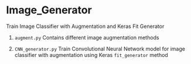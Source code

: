 # Image_Generator
Train Image Classifier with Augmentation and Keras Fit Generator

1. ```augment.py```
Contains different image augmentation methods

2. ```CNN_generator.py```
Train Convolutional Neural Network model for image classifier with augmentation using Keras ```fit_generator``` method 
